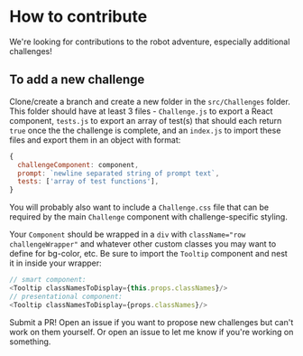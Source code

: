 # How to contribute

We're looking for contributions to the robot adventure, especially additional challenges!

## To add a new challenge

Clone/create a branch and create a new folder in the `src/Challenges` folder. This folder should have at least 3 files - `Challenge.js` to export a React component, `tests.js` to export an array of test(s) that should each return `true` once the the challenge is complete, and an `index.js` to import these files and export them in an object with format:

```js
{
  challengeComponent: component,
  prompt: `newline separated string of prompt text`,
  tests: ['array of test functions'],
}

```

You will probably also want to include a `Challenge.css` file that can be required by the main `Challenge` component with challenge-specific styling.

Your `Component` should be wrapped in a `div` with `className="row challengeWrapper"` and whatever other custom classes you may want to define for bg-color, etc. Be sure to import the `Tooltip` component and nest it in inside your wrapper:
```js
// smart component:
<Tooltip classNamesToDisplay={this.props.classNames}/>
// presentational component:
<Tooltip classNamesToDisplay={props.classNames}/>
```

Submit a PR! Open an issue if you want to propose new challenges but can't work on them yourself. Or open an issue to let me know if you're working on something.